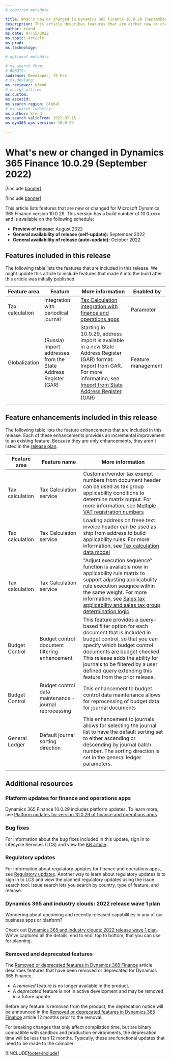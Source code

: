 ```yaml
---
# required metadata

title: What's new or changed in Dynamics 365 Finance 10.0.29 (September 2022)
description: This article describes features that are either new or changed in the Microsoft Dynamics 365 Finance version 10.0.29 preview release.
author: kfend
ms.date: 07/15/2022
ms.topic: article
ms.prod: 
ms.technology: 

# optional metadata

# ms.search.form: 
# ROBOTS: 
audience: Developer, IT Pro
# ms.devlang: 
ms.reviewer: kfend
# ms.tgt_pltfrm: 
ms.custom: 
ms.assetid: 
ms.search.region: Global
# ms.search.industry: 
ms.author: kfend
ms.search.validFrom: 2022-07-15
ms.dyn365.ops.version: 10.0.29

---
```


# What's new or changed in Dynamics 365 Finance 10.0.29 (September 2022)

[!include [banner](../includes/banner.md)]

[!include [banner](../includes/preview-banner.md)]

This article lists features that are new or changed for Microsoft Dynamics 365 Finance version 10.0.29. This version has a build number of 10.0.xxxx and is available on the following schedule:

- **Preview of release:** August 2022
- **General availability of release (self-update):** September 2022
- **General availability of release (auto-update):** October 2022

## Features included in this release

The following table lists the features that are included in this release. We might update this article to include features that made it into the build after this article was initially published.

| Feature area | Feature | More information | Enabled by |
|----|----|----|----|
|Tax calculation    |Integration with periodical journal    |[Tax Calculation integration with finance and operations apps](../localizations/global-tax-calcuation-service-overview.md)    |Parameter    |
|Globalization    |(Russia) Import addresses from the State Address Register (GAR)    |Starting in 10.0.29, address import is available in a new State Address Register (GAR) format: Import from GAR. For more informatino, see [Import from State Address Register (GAR)](https://go.microsoft.com/fwlink/?linkid=2200866)    |Feature management    |
|    |    |    |    |


## Feature enhancements included in this release

The following table lists the feature enhancements that are included in this release. Each of these enhancements provides an incremental improvement to an existing feature. Because they are only enhancements, they aren't listed in the [release plan](/dynamics365-release-plan/2021wave2/finance-operations/dynamics365-finance).

| Feature area | Feature name | More information |
|--------------|--------------|------------------|
|Tax calculation              | Tax Calculation service             |Customer/vendor tax exempt numbers from document header can be used as tax group applicability conditions to determine matrix output. For more information, see [Multiple VAT registration numbers]([../localizations/global-tax-calcuation-service-overview.md](https://docs.microsoft.com/en-us/dynamics365/finance/localizations/emea-multiple-vat-registration-numbers))                  |
|Tax calculation              |Tax Calculation service              |Loading address on freee text invoice header can be used as ship from address to build applicability rules. For more information, see [Tax calculation data model](https://docs.microsoft.com/en-us/dynamics365/finance/localizations/tax-calculation-data-model-overview)                  |
|Tax calculation              |Tax Calculation service              |"Adjust execution sequence" function is available now in applicability rule matrix to support adjusting applicabulity rule execution seuqnce within the same weight. For more information, see [Sales tax applicability and sales tax group determination logic](https://docs.microsoft.com/en-us/dynamics365/finance/localizations/global-sales-tax-group-determination?toc=%2Fdynamics365%2Ffinance%2Ftoc.json#matching-logic)                 |
|Budget Control|Budget control document filtering enhancement|This feature provides a query-based filter option for each document that is included in budget control, so that you can specify which budget control documents are budget checked. This release adds the ability for journals to be filtered by a user defined query extending this feature from the prior release.|
|Budget Control|Budget control data maintenance - journal reprocessing|This enhancement to budget control data maintenance allows for reprocessing of budget data for journal documents|
|General Ledger|Default journal sorting direction|This enhancement to journals allows for selecting the journal list to have the default sorting set to either ascending or descending by journal batch number. The sorting direction is set in the general ledger parameters.|
| | | |

## Additional resources

### Platform updates for finance and operations apps

Dynamics 365 Finance 10.0.29 includes platform updates. To learn more, see [Platform updates for version 10.0.29 of finance and operations apps](../../fin-ops-core/dev-itpro/get-started/whats-new-platform-updates-10-0-29.md).

### Bug fixes

For information about the bug fixes included in this update, sign in to Lifecycle Services (LCS) and view the [KB article](https://fix.lcs.dynamics.com/Issue/Details?bugId=xxxxx).

### Regulatory updates

For information about regulatory updates for finance and operations apps, see [Regulatory updates](../localizations/regulatory-updates.md). Another way to learn about regulatory updates is to sign in to LCS and view the planned regulatory updates using the issue search tool. Issue search lets you search by country, type of feature, and release.

### Dynamics 365 and industry clouds: 2022 release wave 1 plan

Wondering about upcoming and recently released capabilities in any of our business apps or platform?

Check out [Dynamics 365 and industry clouds: 2022 release wave 1 plan](/dynamics365-release-plan/2022wave1/finance-operations/dynamics365-finance). We've captured all the details, end to end, top to bottom, that you can use for planning.

### Removed and deprecated features

The [Removed or deprecated features in Dynamics 365 Finance](removed-deprecated-features-finance.md) article describes features that have been removed or deprecated for Dynamics 365 Finance.

- A *removed* feature is no longer available in the product.
- A *deprecated* feature is not in active development and may be removed in a future update.

Before any feature is removed from the product, the deprecation notice will be announced in the [Removed or deprecated features in Dynamics 365 Finance](removed-deprecated-features-finance.md) article 12 months prior to the removal.

For breaking changes that only affect compilation time, but are binary compatible with sandbox and production environments, the deprecation time will be less than 12 months. Typically, these are functional updates that need to be made to the compiler.

[!INCLUDE[footer-include](../../includes/footer-banner.md)]
